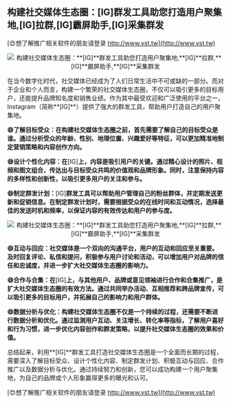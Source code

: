 ## **构建社交媒体生态圈：**[IG]**群发工具助您打造用户聚集地,**[IG]**拉群,**[IG]**霸屏助手,**[IG]**采集群发**

[😍想了解推广相关软件的朋友请登录 http://www.vst.tw](http://www.vst.tw)

 <center><img src="https://vst.tw/MP4/tuiguang/png/1.png" alt="构建社交媒体生态圈：**[IG]**群发工具助您打造用户聚集地,**[IG]**拉群,**[IG]**霸屏助手,**[IG]**采集群发"></center>

在当今数字化时代，社交媒体已经成为了人们日常生活中不可或缺的一部分。而对于企业和个人而言，构建一个繁荣的社交媒体生态圈，不仅可以吸引更多的目标用户，还能提升品牌知名度和销售业绩。作为其中最受欢迎和广泛使用的平台之一，Instagram（简称**[IG]**）提供了强大的群发工具，帮助用户打造自己的用户聚集地。

**😄了解目标受众：在构建社交媒体生态圈之前，首先需要了解自己的目标受众是谁。通过分析受众的年龄、性别、地理位置、兴趣爱好等特征，可以更加精准地制定营销策略和内容创作方向。**

**😄设计个性化内容：在**[IG]**上，内容是吸引用户的关键。通过精心设计的照片、视频和图文组合，传达出与目标受众共鸣的价值观和品牌形象。同时，注意保持内容的多样性和创新性，以吸引更多用户的关注和参与。**

**😄制定群发计划：**[IG]**群发工具可以帮助用户管理自己的粉丝群体，并定期发送更新和促销信息。在制定群发计划时，需要根据受众的在线时间和互动情况，选择最佳的发送时机和频率，以保证内容的有效传达和用户的参与度。**

 <center><img src="https://vst.tw/MP4/tuiguang/png/6.png" alt="构建社交媒体生态圈：**[IG]**群发工具助您打造用户聚集地,**[IG]**拉群,**[IG]**霸屏助手,**[IG]**采集群发"></center>

**😄互动与回应：社交媒体是一个双向的沟通平台，用户的互动和回应至关重要。及时回复评论、私信和提问，积极参与用户讨论和活动，可以增加用户对品牌的信任和忠诚度，并进一步扩大社交媒体生态圈的影响力。**

**😄合作与合集：在**[IG]**上，与其他用户、品牌或意见领袖进行合作和合集推广，是扩大社交媒体生态圈的有效方法。通过共同举办活动、互相推荐和跨品牌宣传，可以吸引更多的目标用户，并拓展自己的影响力和用户群体。**

**😄数据分析与优化：构建社交媒体生态圈不仅是一个持续的过程，还需要不断进行数据分析和优化。通过监测用户互动、关注增长、转化率等指标，了解用户喜好和行为习惯，进一步优化内容创作和群发策略，以提升社交媒体生态圈的效果和价值。**

总结起来，利用**[IG]**群发工具打造社交媒体生态圈是一个全面而长期的过程，需要深入了解目标受众、设计个性化内容、制定群发计划、积极互动与回应、合作推广以及数据分析与优化。通过持续努力和创新，您可以成功构建一个用户聚集地，为自己的品牌或个人形象赢得更多的曝光和认可。

[😍想了解推广相关软件的朋友请登录 http://www.vst.tw](http://www.vst.tw)



